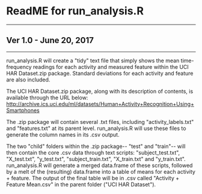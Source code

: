 # ReadME for run_analysis.R #
-------------------------------------------------------------------------------------------------------------------------
## Ver 1.0 - June 20, 2017
-------------------------------------------------------------------------------------------------------------------------

run_analysis.R will create a "tidy" text file that simply shows the mean time-frequency readings for each activity and measured feature within the UCI HAR Dataset.zip package. Standard deviations for each activity and feature are also included.

The UCI HAR Dataset.zip package, along with its description of contents, is available through the URL below:
http://archive.ics.uci.edu/ml/datasets/Human+Activity+Recognition+Using+Smartphones

The .zip package will contain several .txt files, including "activity_labels.txt" and "features.txt" at its parent level. run_analysis.R will use these files to generate the column names in its .csv output. 

The two "child" folders within the .zip package-- "test" and "train"-- will then contain the core .csv data through text scripts: "subject_test.txt", "X_test.txt", "y_test.txt", "subject_train.txt", "X_train.txt" and "y_train.txt". run_analysis.R will generate a merged data.frame of these scripts, followed by a melt of the (resulting) data.frame into a table of means for each activity + feature. The output of the final table will be in .csv called "Activity + Feature Mean.csv" in the parent folder ("UCI HAR Dataset").
